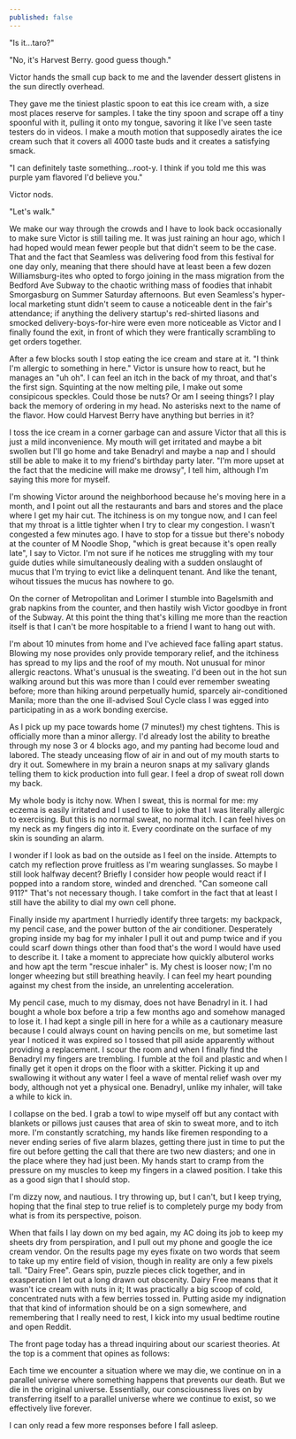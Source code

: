 ```yaml
---
published: false
---
```



"Is it...taro?"

"No, it's Harvest Berry. good guess though."

Victor hands the small cup back to me and the lavender dessert glistens in the sun directly overhead. 

They gave me the tiniest plastic spoon to eat this ice cream with, a size most places reserve for samples. I take the tiny spoon and scrape off a tiny spoonful with it, pulling it onto my tongue, savoring it like I've seen taste testers do in videos. I make a mouth motion that supposedly airates the ice cream such that it covers all 4000 taste buds and it creates a satisfying smack.

"I can definitely taste something...root-y. I think if you told me this was purple yam flavored I'd believe you."

Victor nods.

"Let's walk."

We make our way through the crowds and I have to look back occasionally to make sure Victor is still tailing me. It was just raining an hour ago, which I had hoped would mean fewer people but that didn't seem to be the case. That and the fact that Seamless was delivering food from this festival for one day only, meaning that there should have at least been a few dozen Williamsburg-ites who opted to forgo joining in the mass migration from the Bedford Ave Subway to the chaotic writhing mass of foodies that inhabit Smorgasburg on Summer Saturday afternoons. But even Seamless's hyper-local marketing stunt didn't seem to cause a noticeable dent in the fair's attendance; if anything the delivery startup's red-shirted liasons and smocked delivery-boys-for-hire were even more noticeable as Victor and I finally found the exit, in front of which they were frantically scrambling to get orders together.

After a few blocks south I stop eating the ice cream and stare at it. "I think I'm allergic to something in here." Victor is unsure how to react, but he manages an "uh oh". I can feel an itch in the back of my throat, and that's the first sign. Squinting at the now melting pile, I make out some consipicous speckles. Could those be nuts? Or am I seeing things? I play back the memory of ordering in my head. No asterisks next to the name of the flavor. How could Harvest Berry have anything but berries in it?

I toss the ice cream in a corner garbage can and assure Victor that all this is just a mild inconvenience. My mouth will get irritated and maybe a bit swollen but I'll go home and take Benadryl and maybe a nap and I should still be able to make it to my friend's birthday party later. "I'm more upset at the fact that the medicine will make me drowsy", I tell him, although I'm saying this more for myself.

I'm showing Victor around the neighborhood because he's moving here in a month, and I point out all the restaurants and bars and stores and the place where I get my hair cut. The itchiness is on my tongue now, and I can feel that my throat is a little tighter when I try to clear my congestion. I wasn't congested a few minutes ago. I have to stop for a tissue but there's nobody at the counter of M Noodle Shop, "which is great because it's open really late", I say to Victor. I'm not sure if he notices me struggling with my tour guide duties while simultaneously dealing with a sudden onslaught of mucus that I'm trying to evict like a delinquent tenant. And like the tenant, wihout tissues the mucus has nowhere to go.

On the corner of Metropolitan and Lorimer I stumble into Bagelsmith and grab napkins from the counter, and then hastily wish Victor goodbye in front of the Subway. At this point the thing that's killing me more than the reaction itself is that I can't be more hospitable to a friend I want to hang out with. 

I'm about 10 minutes from home and I've achieved face falling apart status. Blowing my nose provides only provide temporary relief, and the itchiness has spread to my lips and the roof of my mouth. Not unusual for minor allergic reactons. What's unusual is the sweating. I'd been out in the hot sun walking around but this was more than I could ever remember sweating before; more than hiking around perpetually humid, sparcely air-conditioned Manila; more than the one ill-advised Soul Cycle class I was egged into participating in as a work bonding exercise.

As I pick up my pace towards home (7 minutes!) my chest tightens. This is officially more than a minor allergy. I'd already lost the ability to breathe through my nose 3 or 4 blocks ago, and my panting had become loud and labored. The steady unceasing flow of air in and out of my mouth starts to dry it out. Somewhere in my brain a neuron snaps at my salivary glands telling them to kick production into full gear. I feel a drop of sweat roll down my back.

My whole body is itchy now. When I sweat, this is normal for me: my eczema is easily irritated and I used to like to joke that I was literally allergic to exercising. But this is no normal sweat, no normal itch. I can feel hives on my neck as my fingers dig into it. Every coordinate on the surface of my skin is sounding an alarm.

I wonder if I look as bad on the outside as I feel on the inside. Attempts to catch my reflection prove fruitless as I'm wearing sunglasses. So maybe I still look halfway decent? Briefly I consider how people would react if I popped into a random store, winded and drenched. "Can someone call 911?" That's not necessary though. I take comfort in the fact that at least I still have the ability to dial my own cell phone.

Finally inside my apartment I hurriedly identify three targets: my backpack, my pencil case, and the power button of the air conditioner. Desperately groping inside my bag for my inhaler I pull it out and pump twice and if you could scarf down things other than food that's the word I would have used to describe it. I take a moment to appreciate how quickly albuterol works and how apt the term "rescue inhaler" is. My chest is looser now; I'm no longer wheezing but still breathing heavily. I can feel my heart pounding against my chest from the inside, an unrelenting acceleration.

My pencil case, much to my dismay, does not have Benadryl in it. I had bought a whole box before a trip a few months ago and somehow managed to lose it. I had kept a single pill in here for a while as a cautionary measure because I could always count on having pencils on me, but sometime last year I noticed it was expired so I tossed that pill aside apparently without providing a replacement. I scour the room and when I finally find the Benadryl my fingers are trembling. I fumble at the foil and plastic and when I finally get it open it drops on the floor with a skitter. Picking it up and swallowing it without any water I feel a wave of mental relief wash over my body, although not yet a physical one. Benadryl, unlike my inhaler, will take a while to kick in.

I collapse on the bed. I grab a towl to wipe myself off but any contact with blankets or pillows just causes that area of skin to sweat more, and to itch more. I'm constantly scratching, my hands like firemen responding to a never ending series of five alarm blazes, getting there just in time to put the fire out before getting the call that there are two new diasters; and one in the place where they had just been. My hands start to cramp from the pressure on my muscles to keep my fingers in a clawed position. I take this as a good sign that I should stop.

I'm dizzy now, and nautious. I try throwing up, but I can't, but I keep trying, hoping that the final step to true relief is to completely purge my body from what is from its perspective, poison.

When that fails I lay down on my bed again, my AC doing its job to keep my sheets dry from perspiration, and I pull out my phone and google the ice cream vendor. On the results page my eyes fixate on two words that seem to take up my entire field of vision, though in reality are only a few pixels tall. "Dairy Free". Gears spin, puzzle pieces click together, and in exasperation I let out a long drawn out obscenity. Dairy Free means that it wasn't ice cream with nuts in it; It was practically a big scoop of cold, concentrated nuts with a few berries tossed in. Putting aside my indignation that that kind of information should be on a sign somewhere, and remembering that I really need to rest, I kick into my usual bedtime routine and open Reddit.

The front page today has a thread inquiring about our scariest theories. At the top is a comment that opines as follows: 

Each time we encounter a situation where we may die, we continue on in a parallel universe where something happens that prevents our death. But we die in the original universe. Essentially, our consciousness lives on by transferring itself to a parallel universe where we continue to exist, so we effectively live forever.

I can only read a few more responses before I fall asleep.
